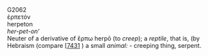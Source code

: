G2062  
ἑρπετόν  
herpeton  
*her-pet-on‘*  
Neuter of a derivative of ἕρπω herpō (to *creep*); a *reptile*, that is,
(by Hebraism (compare \[[7431](h7431) ) a small *animal:* - creeping
thing, serpent.  
